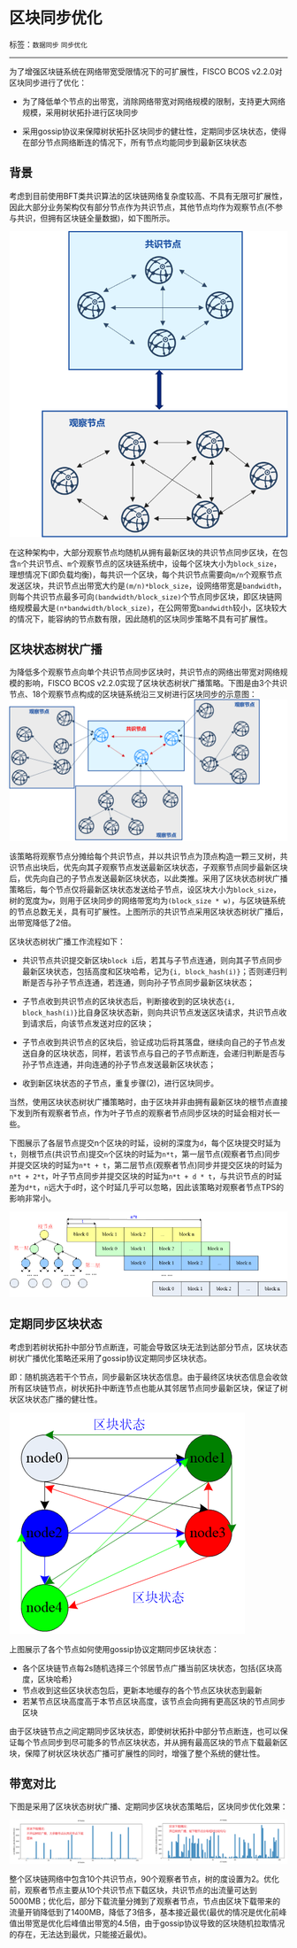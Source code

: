 # 区块同步优化 

标签：``数据同步`` ``同步优化`` 

----

为了增强区块链系统在网络带宽受限情况下的可扩展性，FISCO BCOS v2.2.0对区块同步进行了优化：

- 为了降低单个节点的出带宽，消除网络带宽对网络规模的限制，支持更大网络规模，采用树状拓扑进行区块同步

- 采用gossip协议来保障树状拓扑区块同步的健壮性，定期同步区块状态，使得在部分节点网络断连的情况下，所有节点均能同步到最新区块状态


## 背景

考虑到目前使用BFT类共识算法的区块链网络复杂度较高、不具有无限可扩展性，因此大部分业务架构仅有部分节点作为共识节点，其他节点均作为观察节点(不参与共识，但拥有区块链全量数据)，如下图所示。

![](../../../images/sync/common_blockchain_system.png)

在这种架构中，大部分观察节点均随机从拥有最新区块的共识节点同步区块，在包含`n`个共识节点、`m`个观察节点的区块链系统中，设每个区块大小为`block_size`，理想情况下(即负载均衡)，每共识一个区块，每个共识节点需要向`m/n`个观察节点发送区块，共识节点出带宽大约是`(m/n)*block_size`，设网络带宽是`bandwidth`，则每个共识节点最多可向`(bandwidth/block_size)`个节点同步区块，即区块链网络规模最大是`(n*bandwidth/block_size)`，在公网带宽`bandwidth`较小，区块较大的情况下，能容纳的节点数有限，因此随机的区块同步策略不具有可扩展性。


## 区块状态树状广播

为降低多个观察节点向单个共识节点同步区块时，共识节点的网络出带宽对网络规模的影响，FISCO BCOS v2.2.0实现了区块状态树状广播策略。下图是由3个共识节点、18个观察节点构成的区块链系统沿三叉树进行区块同步的示意图：
![](../../../images/sync/tree_topology_blockchain_system.png)

该策略将观察节点分摊给每个共识节点，并以共识节点为顶点构造一颗三叉树，共识节点出块后，优先向其子观察节点发送最新区块状态，子观察节点同步最新区块后，优先向自己的子节点发送最新区块状态，以此类推。采用了区块状态树状广播策略后，每个节点仅将最新区块状态发送给子节点，设区块大小为`block_size`，树的宽度为`w`，则用于区块同步的网络带宽均为`(block_size * w)`，与区块链系统的节点总数无关，具有可扩展性。上图所示的共识节点采用区块状态树状广播后，出带宽降低了2倍。

区块状态树状广播工作流程如下：

- 共识节点共识提交新区块`block i`后，若其与子节点连通，则向其子节点同步最新区块状态，包括高度和区块哈希，记为`{i, block_hash(i)}`；否则递归判断是否与孙子节点连通，若连通，则向孙子节点同步最新区块状态；

- 子节点收到共识节点的区块状态后，判断接收到的区块状态`{i, block_hash(i)}`比自身区块状态新，则向共识节点发送区块请求，共识节点收到请求后，向该节点发送对应的区块；

- 子节点收到共识节点的区块后，验证成功后将其落盘，继续向自己的子节点发送自身的区块状态，同样，若该节点与自己的子节点断连，会递归判断是否与孙子节点连通，并向连通的孙子节点发送最新区块状态；

- 收到新区块状态的子节点，重复步骤(2)，进行区块同步。


当然，使用区块状态树状广播策略时，由于区块并非由拥有最新区块的根节点直接下发到所有观察者节点，作为叶子节点的观察者节点同步区块的时延会相对长一些。

下图展示了各层节点提交n个区块的时延，设树的深度为`d`，每个区块提交时延为`t`，则根节点(共识节点)提交`n`个区块的时延为`n*t`，第一层节点(观察者节点)同步并提交区块的时延为`n*t + t`，第二层节点(观察者节点)同步并提交区块的时延为`n*t + 2*t`，叶子节点同步并提交区块的时延为`n*t + d * t`，与共识节点的时延差为`d*t`，`n`远大于`d`时，这个时延几乎可以忽略，因此该策略对观察者节点TPS的影响非常小。

![](../../../images/sync/tree_topology_delay.png)



## 定期同步区块状态

考虑到若树状拓扑中部分节点断连，可能会导致区块无法到达部分节点，区块状态树状广播优化策略还采用了gossip协议定期同步区块状态。

即：随机挑选若干个节点，同步最新区块状态信息。由于最终区块状态信息会收敛所有区块链节点，树状拓扑中断连节点也能从其邻居节点同步最新区块，保证了树状区块状态广播的健壮性。

![](../../../images/sync/gossip.png)

 
上图展示了各个节点如何使用gossip协议定期同步区块状态：

- 各个区块链节点每2s随机选择三个邻居节点广播当前区块状态，包括{区块高度，区块哈希}
- 节点收到这些区块状态包后，更新本地缓存的各个节点区块状态到最新
- 若某节点区块高度高于本节点区块高度，该节点会向拥有更高区块的节点同步区块

由于区块链节点之间定期同步区块状态，即使树状拓扑中部分节点断连，也可以保证每个节点同步到尽可能多的节点区块状态，并从拥有最高区块的节点下载最新区块，保障了树状区块状态广播可扩展性的同时，增强了整个系统的健壮性。


## 带宽对比

下图是采用了区块状态树状广播、定期同步区块状态策略后，区块同步优化效果：

![](../../../images/sync/bandwidth.png)

整个区块链网络中包含10个共识节点，90个观察者节点，树的度设置为2。优化前，观察者节点主要从10个共识节点下载区块，共识节点的出流量可达到5000MB；优化后，部分下载流量分摊到了观察者节点，节点由区块下载带来的流量开销降低到了1400MB，降低了3倍多，基本接近最优(最优的情况是优化前峰值出带宽是优化后峰值出带宽的4.5倍，由于gossip协议导致的区块随机拉取情况的存在，无法达到最优，只能接近最优)。